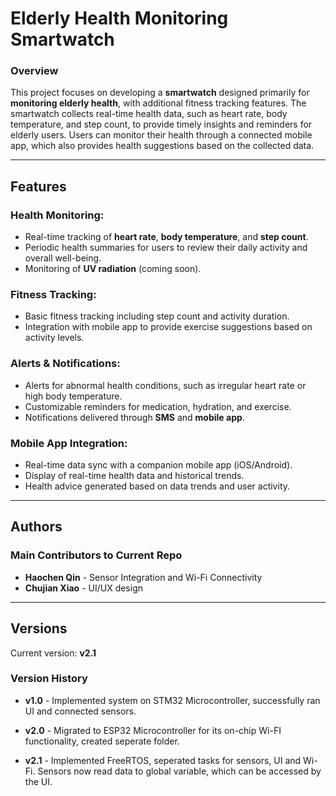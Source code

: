 # Elderly Health Monitoring Smartwatch

### Overview

This project focuses on developing a **smartwatch** designed primarily for **monitoring elderly health**, with additional fitness tracking features. The smartwatch collects real-time health data, such as heart rate, body temperature, and step count, to provide timely insights and reminders for elderly users. Users can monitor their health through a connected mobile app, which also provides health suggestions based on the collected data.

---

## Features

### Health Monitoring:
- Real-time tracking of **heart rate**, **body temperature**, and **step count**.
- Periodic health summaries for users to review their daily activity and overall well-being.
- Monitoring of **UV radiation** (coming soon).

### Fitness Tracking:
- Basic fitness tracking including step count and activity duration.
- Integration with mobile app to provide exercise suggestions based on activity levels.

### Alerts & Notifications:
- Alerts for abnormal health conditions, such as irregular heart rate or high body temperature.
- Customizable reminders for medication, hydration, and exercise.
- Notifications delivered through **SMS** and **mobile app**.

### Mobile App Integration:
- Real-time data sync with a companion mobile app (iOS/Android).
- Display of real-time health data and historical trends.
- Health advice generated based on data trends and user activity.

---

## Authors
### Main Contributors to Current Repo
- **Haochen Qin** - Sensor Integration and Wi-Fi Connectivity
- **Chujian Xiao** - UI/UX design

---

## Versions
Current version: **v2.1**

### Version History
- **v1.0** - Implemented system on STM32 Microcontroller, successfully ran UI and connected sensors.

- **v2.0** - Migrated to ESP32 Microcontroller for its on-chip Wi-FI functionality, created seperate folder.

- **v2.1** - Implemented FreeRTOS, seperated tasks for sensors, UI and Wi-Fi. Sensors now read data to global variable, which can be accessed by the UI.



